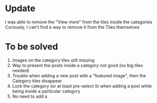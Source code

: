 # Update
I was able to remove the "View more" from the tiles inside the categories
Curiously, I can't find a way to remove it from the Tiles themselves

# To be solved
1. Images on the category tiles still missing
2. Way to present the posts inside a category not good (no big tiles needed)
3. Trouble when adding a new post with a "featured image", then the Category tiles disappear
4. Lock the category (or at least pre-select it) when adding a post while being inside a particular category
5. No need to add a
